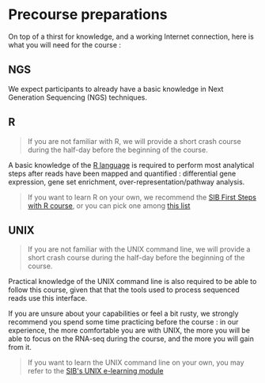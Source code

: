 # Precourse preparations

On top of a thirst for knowledge, and a working Internet connection, here is what you will need for the course : 


## NGS

We expect participants to already have a basic knowledge in Next Generation Sequencing (NGS) techniques. 

## R 

> If you are not familiar with R, we will provide a short crash course during the half-day before the beginning of the course.

A basic knowledge of the [R language](https://www.r-project.org/) is required to perform most analytical steps after reads have been mapped and quantified : differential gene expression, gene set enrichment, over-representation/pathway analysis.


> If you want to learn R on your own, we recommend the [SIB First Steps with R course](https://github.com/sib-swiss/first-steps-with-R-training), or you can pick one among [this list](https://github.com/sib-swiss/training-collection#r)


## UNIX

> If you are not familiar with the UNIX command line, we will provide a short crash course during the half-day before the beginning of the course.

Practical knowledge of the UNIX command line is also required to be able to follow this course, given that that the tools used to process sequenced reads use this interface.

If you are unsure about your capabilities or feel a bit rusty, we strongly recommend you spend some time practicing before the course : in our experience, the more comfortable you are with UNIX, the more you will be able to focus on the RNA-seq during the course, and the more you will gain from it.



> If you want to learn the UNIX command line on your own, you may refer to the [SIB's UNIX e-learning module](https://edu.sib.swiss/pluginfile.php/2878/mod_resource/content/4/couselab-html/content.html)


